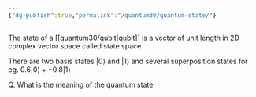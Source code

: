 ```yaml
---
{"dg-publish":true,"permalink":"/quantum30/quantum-state/"}
---
```


The state of a [[quantum30/qubit\|qubit]] is a vector of unit length in 2D complex vector space called state space

There are two basis states ${|0\rangle}$ and ${|1\rangle}$ and several superposition states for eg. ${0.6|0\rangle + -0.8|1\rangle}$ 

Q. What is the meaning of the quantum state 
